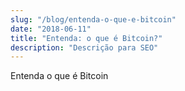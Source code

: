 ```yaml
---
slug: "/blog/entenda-o-que-e-bitcoin"
date: "2018-06-11"
title: "Entenda: o que é Bitcoin?"
description: "Descrição para SEO"
---
```


Entenda o que é Bitcoin